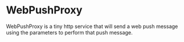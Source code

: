 WebPushProxy
============
WebPushProxy is a tiny http service that will send a web push message using the parameters to perform that push message.
